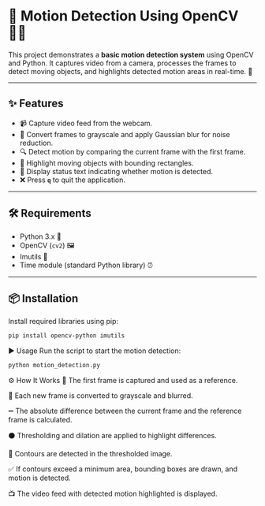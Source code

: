 # 🎥 Motion Detection Using OpenCV 🕵️‍♂️

This project demonstrates a **basic motion detection system** using OpenCV and Python. It captures video from a camera, processes the frames to detect moving objects, and highlights detected motion areas in real-time. 🚀

---

## ✨ Features

- 📹 Capture video feed from the webcam.
- 🎨 Convert frames to grayscale and apply Gaussian blur for noise reduction.
- 🔍 Detect motion by comparing the current frame with the first frame.
- 🔲 Highlight moving objects with bounding rectangles.
- 📝 Display status text indicating whether motion is detected.
- ❌ Press **`q`** to quit the application.

---

## 🛠️ Requirements

- Python 3.x 🐍
- OpenCV (`cv2`) 🖼️
- Imutils 🔧
- Time module (standard Python library) ⏰

---

## 📦 Installation

Install required libraries using pip:

```bash
pip install opencv-python imutils
```

▶️ Usage
Run the script to start the motion detection:

```bash
python motion_detection.py
```

⚙️ How It Works
🥇 The first frame is captured and used as a reference.

🖤 Each new frame is converted to grayscale and blurred.

➖ The absolute difference between the current frame and the reference frame is calculated.

⚫ Thresholding and dilation are applied to highlight differences.

🔎 Contours are detected in the thresholded image.

✅ If contours exceed a minimum area, bounding boxes are drawn, and motion is detected.

📺 The video feed with detected motion highlighted is displayed.
